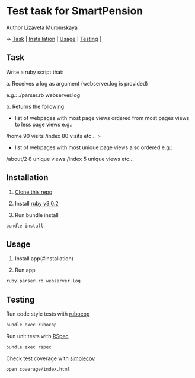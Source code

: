 # Test task for SmartPension
Author [Lizaveta Muromskaya](https://www.linkedin.com/in/lizaveta-muromskaya)

=> [Task](#task) | [Installation](#installation) | [Usage](#usage) | [Testing](#testing) |

## Task ##

Write a ruby script that:

a. Receives a log as argument (webserver.log is provided) 

e.g.: ./parser.rb webserver.log

b. Returns the following:

+ list of webpages with most page views ordered from most pages views to less page views e.g.:

/home 90 visits /index 80 visits etc... > 

+ list of webpages with most unique page views also ordered e.g.:

/about/2 8 unique views /index 5 unique views etc...


## Installation ##

1. [Clone this repo](https://docs.github.com/en/repositories/creating-and-managing-repositories/cloning-a-repository)

2. Install [ruby v3.0.2](https://www.ruby-lang.org/en/documentation/installation/)

3. Run bundle install
```bash
bundle install
```

## Usage ##
1. Install app(#installation)

2. Run app
```bash
ruby parser.rb webserver.log
```
## Testing ##
Run code style tests with [rubocop](https://github.com/rubocop/rubocop)
```bash
bundle exec rubocop
```
Run unit tests with [RSpec](https://rspec.info/)
```bash
bundle exec rspec
```
Check test coverage with [simplecov](https://github.com/simplecov-ruby/simplecov)
```bash
open coverage/index.html
```
